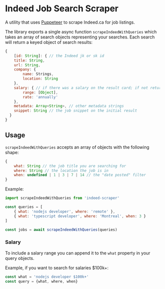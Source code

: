 # Indeed Job Search Scraper

A utility that uses [Puppeteer](https://pptr.dev/) to scrape Indeed.ca for job listings.

The library exports a single async function `scrapeIndeedWithQueries` which takes an array of search objects representing your searches. Each search will return a keyed object of search results:

```js
{   
    [id: String]: { // the Indeed jk or sk id
    title: String,
    url: String,
    company: { 
        name: Strings,
        location: String 
    },
    salary: { // if there was a salary on the result card; if not returns null
        range: [Object], 
        rate: 'annually' 
    },
    metadata: Array<String>, // other metadata strings
    snippet: String // the job snippet on the initial result
  }
}
```

## Usage

`scrapeIndeedWithQueries` accepts an array of objects with the following shape:

```js
{
    what: String // the job title you are searching for
    where: String // the location the job is in
    when: undefined | 1 | 3 | 7 | 14 // the "date posted" filter
}
```

Example:

```js
import scrapeIndeedWithQueries from 'indeed-scraper'

const queries = [
    { what: 'nodejs developer', where: 'remote' },
    { what: 'typescript developer', where: 'Montreal', when: 3 }
]

const jobs = await scrapeIndeedWithQueries(queries)
```

### Salary

To include a salary range you can append it to the `what` property in your query objects.

Example, if you want to search for salaries $100k+:
```js
const what = 'nodejs developer $100k+'
const query = {what, where, when}
```